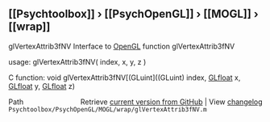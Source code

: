 ## [[Psychtoolbox]] &#8250; [[PsychOpenGL]] &#8250; [[MOGL]] &#8250; [[wrap]]

glVertexAttrib3fNV  Interface to [OpenGL](OpenGL) function glVertexAttrib3fNV  
  
usage:  glVertexAttrib3fNV( index, x, y, z )  
  
C function:  void glVertexAttrib3fNV[(GLuint]((GLuint) index, [GLfloat](GLfloat) x, [GLfloat](GLfloat) y, [GLfloat](GLfloat) z)  




<div class="code_header" style="text-align:right;">
  <span style="float:left;">Path&nbsp;&nbsp;</span> <span class="counter">Retrieve <a href=
  "https://raw.github.com/Psychtoolbox-3/Psychtoolbox-3/beta/Psychtoolbox/PsychOpenGL/MOGL/wrap/glVertexAttrib3fNV.m">current version from GitHub</a> | View <a href=
  "https://github.com/Psychtoolbox-3/Psychtoolbox-3/commits/beta/Psychtoolbox/PsychOpenGL/MOGL/wrap/glVertexAttrib3fNV.m">changelog</a></span>
</div>
<div class="code">
  <code>Psychtoolbox/PsychOpenGL/MOGL/wrap/glVertexAttrib3fNV.m</code>
</div>

